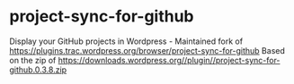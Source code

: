 # project-sync-for-github
Display your GitHub projects in Wordpress - Maintained fork of https://plugins.trac.wordpress.org/browser/project-sync-for-github
Based on the zip of https://downloads.wordpress.org//plugin//project-sync-for-github.0.3.8.zip
